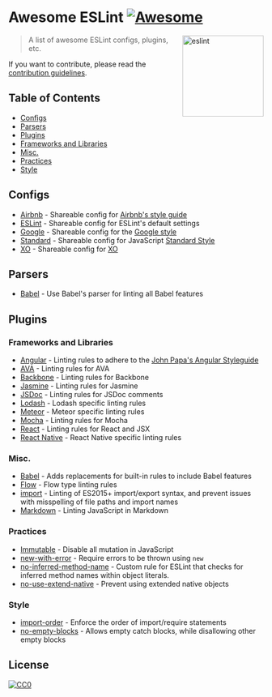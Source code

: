 # Awesome ESLint [![Awesome](https://cdn.rawgit.com/sindresorhus/awesome/d7305f38d29fed78fa85652e3a63e154dd8e8829/media/badge.svg)](https://github.com/sindresorhus/awesome)

[<img src="http://eslint.org/img/logo.svg" width="160" align="right" alt="eslint">](http://eslint.org)

> A list of awesome ESLint configs, plugins, etc.

If you want to contribute, please read the [contribution guidelines](contributing.md).

## Table of Contents

- [Configs](#configs)
- [Parsers](#parsers)
- [Plugins](#plugins)
 - [Frameworks and Libraries](#frameworks-and-libraries)
 - [Misc.](#general)
 - [Practices](#practices)
 - [Style](#style)

## Configs

 - [Airbnb](https://github.com/airbnb/javascript/tree/master/packages/eslint-config-airbnb) - Shareable config for [Airbnb's style guide](https://github.com/airbnb/javascript)
 - [ESLint](https://github.com/eslint/eslint/tree/master/packages/eslint-config-eslint) - Shareable config for ESLint's default settings
 - [Google](https://github.com/google/eslint-config-google) - Shareable config for the [Google style](http://google.github.io/styleguide/javascriptguide.xml)
 - [Standard](https://github.com/feross/eslint-config-standard) - Shareable config for JavaScript [Standard Style](https://github.com/feross/standard)
 - [XO](https://github.com/sindresorhus/eslint-config-xo) - Shareable config for [XO](https://github.com/sindresorhus/xo)

## Parsers

 - [Babel](https://github.com/babel/babel-eslint) - Use Babel's parser for linting all Babel features

## Plugins

### Frameworks and Libraries

 - [Angular](https://github.com/Gillespie59/eslint-plugin-angular) - Linting rules to adhere to the [John Papa's Angular Styleguide](https://github.com/johnpapa/angular-styleguide)
 - [AVA](https://github.com/sindresorhus/eslint-plugin-ava) - Linting rules for AVA
 - [Backbone](https://github.com/ilyavolodin/eslint-plugin-backbone) - Linting rules for Backbone
 - [Jasmine](https://github.com/tlvince/eslint-plugin-jasmine) - Linting rules for Jasmine
 - [JSDoc](https://github.com/gajus/eslint-plugin-jsdoc) - Linting rules for JSDoc comments
 - [Lodash](https://github.com/wix/eslint-plugin-lodash) - Lodash specific linting rules
 - [Meteor](https://github.com/dferber90/eslint-plugin-meteor) - Meteor specific linting rules
 - [Mocha](https://github.com/lo1tuma/eslint-plugin-mocha) - Linting rules for Mocha
 - [React](https://github.com/yannickcr/eslint-plugin-react) - Linting rules for React and JSX
 - [React Native](https://github.com/Intellicode/eslint-plugin-react-native) - React Native specific linting rules

### Misc.

 - [Babel](https://github.com/babel/eslint-plugin-babel) - Adds replacements for built-in rules to include Babel features
 - [Flow](https://github.com/gajus/eslint-plugin-flowtype) - Flow type linting rules
 - [import](https://github.com/benmosher/eslint-plugin-import) - Linting of ES2015+  import/export syntax, and prevent issues with misspelling of file paths and import names
 - [Markdown](https://github.com/eslint/eslint-plugin-markdown) - Linting JavaScript in Markdown

### Practices

 - [Immutable](https://github.com/jhusain/eslint-plugin-immutable) - Disable all mutation in JavaScript
 - [new-with-error](https://github.com/Trott/eslint-plugin-new-with-error) - Require errors to be thrown using `new`
 - [no-inferred-method-name](https://github.com/johnstonbl01/eslint-no-inferred-method-name) - Custom rule for ESLint that checks for inferred method names within object literals.
 - [no-use-extend-native](https://github.com/dustinspecker/eslint-plugin-no-use-extend-native) - Prevent using extended native objects

### Style

 - [import-order](https://github.com/jfmengels/eslint-plugin-import-order) - Enforce the order of import/require statements
 - [no-empty-blocks](https://github.com/alex-shnayder/eslint-plugin-no-empty-blocks) - Allows empty catch blocks, while disallowing other empty blocks

## License

[![CC0](https://i.creativecommons.org/p/zero/1.0/88x31.png)](https://creativecommons.org/publicdomain/zero/1.0/)
